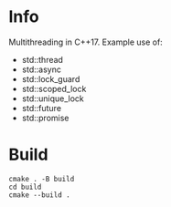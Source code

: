 # Info

Multithreading in C++17. Example use of:
- std::thread
- std::async
- std::lock_guard
- std::scoped_lock
- std::unique_lock
- std::future
- std::promise

# Build

```
cmake . -B build
cd build
cmake --build .
```

